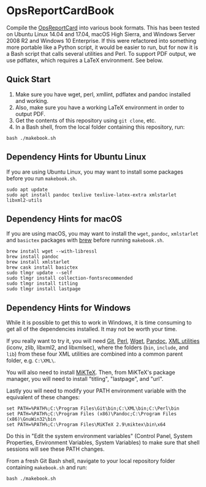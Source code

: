 # OpsReportCardBook

Compile the [OpsReportCard](http://www.opsreportcard.com) into various book 
formats. This has been tested on Ubuntu Linux 14.04 and 17.04, macOS High Sierra, 
and Windows Server 2008 R2 and Windows 10 Enterprise. If this were refactored 
into something more portable like a Python script, it would be easier to run, 
but for now it is a Bash script that calls several utilities and Perl. 
To support PDF output, we use pdflatex, which requires a LaTeX environment. See below.

## Quick Start

1. Make sure you have wget, perl, xmllint, pdflatex and pandoc installed and working.
2. Also, make sure you have a working LaTeX environment in order to output PDF.
3. Get the contents of this repository using `git clone`, etc.
4. In a Bash shell, from the local folder containing this repository, run:

```
bash ./makebook.sh
```

## Dependency Hints for Ubuntu Linux

If you are using Ubuntu Linux, you may want to install some packages 
before you run `makebook.sh`. 

```
sudo apt update
sudo apt install pandoc texlive texlive-latex-extra xmlstarlet libxml2-utils
```

## Dependency Hints for macOS

If you are using macOS, you may want to install the `wget`, `pandoc`, 
`xmlstarlet` and `basictex` packages with [brew](https://brew.sh/) before 
running `makebook.sh`. 

```
brew install wget --with-libressl
brew install pandoc
brew install xmlstarlet
brew cask install basictex
sudo tlmgr update --self
sudo tlmgr install collection-fontsrecommended
sudo tlmgr install titling
sudo tlmgr install lastpage
```

## Dependency Hints for Windows

While it is possible to get this to work in Windows, it is time consuming to get 
all of the dependencies installed. It may not be worth your time. 

If you really want to try it, you will need [Git](https://git-scm.com/download/win), 
[Perl](https://www.activestate.com/activeperl/downloads), 
[Wget](http://gnuwin32.sourceforge.net/packages/wget.htm), 
[Pandoc](https://pandoc.org/installing.html#windows), 
[XML utilities](http://xmlsoft.org/sources/win32/) (iconv, zlib, libxml2, and 
libxmlsec), where the folders (`bin`, `include`, and `lib`) from these four XML 
utilities are combined into a common parent folder, e.g. `C:\XML\`.

You will also need to install [MiKTeX](https://miktex.org/download). Then, from 
MiKTeX's package manager, you will need to install "titling", "lastpage", and "url". 

Lastly you will need to modify your PATH environment variable with the equivalent 
of these changes:

```
set PATH=%PATH%;C:\Program Files\Git\bin;C:\XML\bin;C:\Perl\bin
set PATH=%PATH%;C:\Program Files (x86)\Pandoc;C:\Program Files (x86)\GnuWin32\bin
set PATH=%PATH%;C:\Program Files\MiKTeX 2.9\miktex\bin\x64
```

Do this in "Edit the system environment variables" (Control Panel, System 
Properties, Environment Variables, System Variables) to make sure that shell 
sessions will see these PATH changes. 

From a fresh Git Bash shell, navigate to your local repository folder containing 
`makebook.sh` and run:

```
bash ./makebook.sh
```

